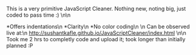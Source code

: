 This is a very primitive JavaScript Cleaner. Nothing new, noting big, just coded to pass time :) \n\n

*Offers indentations\n
*Clarity\n
*No color coding\n
\n
Can be observed live at:\n
http://sushantkafle.github.io/JavaScriptCleaner/index.html
\n\n
Took me 2 hrs to completly code and upload it; took longer than initially planned :P